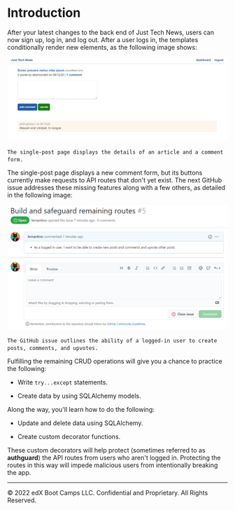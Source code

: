# Introduction

After your latest changes to the back end of Just Tech News, users can now sign up, log in, and log out. After a user logs in, the templates conditionally render new elements, as the following image shows:

![](../Images/100-single-post.png)

`The single-post page displays the details of an article and a comment form.`

The single-post page displays a new comment form, but its buttons currently make requests to API routes that don't yet exist. The next GitHub issue addresses these missing features along with a few others, as detailed in the following image:

![](../Images/200-gh-issue.png)

`The GitHub issue outlines the ability of a logged-in user to create posts, comments, and upvotes.`

Fulfilling the remaining CRUD operations will give you a chance to practice the following:

* Write `try...except` statements.

* Create data by using SQLAlchemy models.

Along the way, you'll learn how to do the following:

* Update and delete data using SQLAlchemy.

* Create custom decorator functions.

These custom decorators will help protect (sometimes referred to as **authguard**) the API routes from users who aren't logged in. Protecting the routes in this way will impede malicious users from intentionally breaking the app.

---
© 2022 edX Boot Camps LLC. Confidential and Proprietary. All Rights Reserved.
